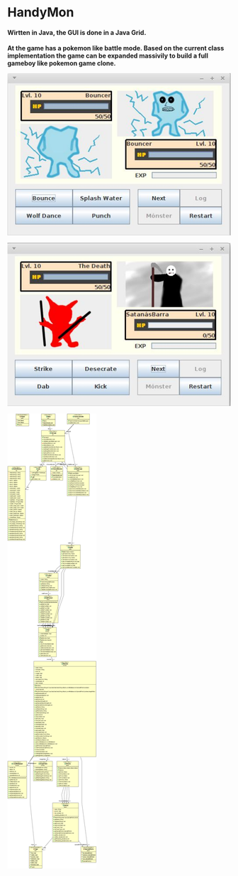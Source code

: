 # HandyMon
####  Wirtten in Java, the GUI is done in  a Java Grid.
 
**At the game has a pokemon like battle mode.
Based on the current class implementation the game can be expanded massivily to build a full gameboy like pokemon game clone.**

![](/img/screen_030.jpg) 

![](/img/screen_31.jpg) 

![](/img/class-dia.gif) 
